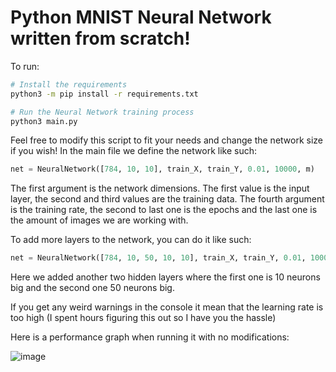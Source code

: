 # Python MNIST Neural Network written from scratch!

To run:

```sh
# Install the requirements
python3 -m pip install -r requirements.txt

# Run the Neural Network training process
python3 main.py
```

Feel free to modify this script to fit your needs and change the network size if you wish! In the main file we define the network like such:

```py
net = NeuralNetwork([784, 10, 10], train_X, train_Y, 0.01, 10000, m)
```

The first argument is the network dimensions. The first value is the input layer, the second and third values are the training data. The fourth argument is the training rate, the second to last one is the epochs and the last one is the amount of images we are working with.

To add more layers to the network, you can do it like such:

```py
net = NeuralNetwork([784, 10, 50, 10, 10], train_X, train_Y, 0.01, 10000, m)
```

Here we added another two hidden layers where the first one is 10 neurons big and the second one 50 neurons big.

If you get any weird warnings in the console it mean that the learning rate is too high (I spent hours figuring this out so I have you the hassle)

Here is a performance graph when running it with no modifications:

![image](https://user-images.githubusercontent.com/58831179/210806383-c6d131ed-20b1-4557-9b30-ee3924b56ecc.png)
